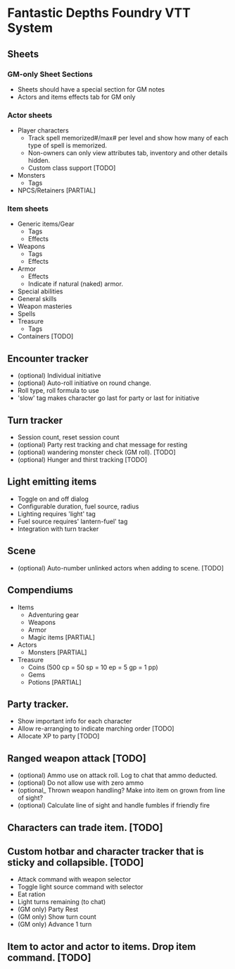 # Fantastic Depths Foundry VTT System

## Sheets
### GM-only Sheet Sections
- Sheets should have a special section for GM notes
- Actors and items effects tab for GM only

### Actor sheets
- Player characters 
	- Track spell memorized#/max# per level and show how many of each type of spell is memorized.
	- Non-owners can only view attributes tab, inventory and other details hidden.
	- Custom class support [TODO]
- Monsters
	- Tags
- NPCS/Retainers [PARTIAL]
### Item sheets
- Generic items/Gear
	- Tags
	- Effects
- Weapons
	- Tags
	- Effects
- Armor
	- Effects
	- Indicate if natural (naked) armor.
- Special abilities
- General skills
- Weapon masteries
- Spells
- Treasure
	- Tags
- Containers [TODO]
	
## Encounter tracker
- (optional) Individual initiative 
- (optional) Auto-roll initiative on round change.
- Roll type, roll formula to use 
- 'slow' tag makes character go last for party or last for initiative 

## Turn tracker 
- Session count, reset session count
- (optional) Party rest tracking and chat message for resting
- (optional) wandering monster check (GM roll). [TODO]
- (optional) Hunger and thirst tracking [TODO]
	
## Light emitting items
- Toggle on and off dialog
- Configurable duration, fuel source, radius
- Lighting requires 'light' tag
- Fuel source requires' lantern-fuel' tag
- Integration with turn tracker
	
## Scene
- (optional) Auto-number unlinked actors when adding to scene. [TODO]

## Compendiums
- Items
	- Adventuring gear
	- Weapons
	- Armor
	- Magic items [PARTIAL]
- Actors 
	- Monsters [PARTIAL]
- Treasure 
	- Coins (500 cp = 50 sp = 10 ep = 5 gp = 1 pp)
	- Gems
	- Potions [PARTIAL]

## Party tracker.
- Show important info for each character
- Allow re-arranging to indicate marching order [TODO]
- Allocate XP to party [TODO]

## Ranged weapon attack [TODO]
- (optional) Ammo use on attack roll. Log to chat that ammo deducted.
- (optional) Do not allow use with zero ammo
- (optional_ Thrown weapon handling? Make into item on grown from line of sight?
- (optional) Calculate line of sight and handle fumbles if friendly fire
	
## Characters can trade item. [TODO]

## Custom hotbar and character tracker that is sticky and collapsible. [TODO]
- Attack command with weapon selector
- Toggle light source command with selector
- Eat ration
- Light turns remaining (to chat)
- (GM only) Party Rest
- (GM only) Show turn count
- (GM only) Advance 1 turn

## Item to actor and actor to items. Drop item command. [TODO]